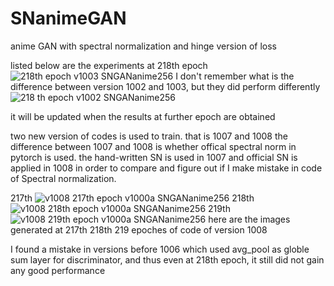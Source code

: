 # SNanimeGAN
anime GAN with spectral normalization and hinge version of loss


listed below are the experiments at 218th epoch
![218th epoch v1003 SNGANanime256](https://user-images.githubusercontent.com/44658049/115674086-4432ed00-a388-11eb-8827-c22fd05cf0a4.png)
I don't remember what is the difference between version 1002 and 1003, but they did perform differently
![218 th epoch v1002 SNGANanime256](https://user-images.githubusercontent.com/44658049/115674261-6f1d4100-a388-11eb-9113-4cddcfb02666.png)

it will be updated when the results at further epoch are obtained


two new version of codes is used to train. that is 1007 and 1008
the difference between 1007 and 1008 is whether offical spectral norm in pytorch is used. the hand-written SN is used in 1007 and official SN is applied
in 1008 in order to compare and figure out if I make mistake in code of Spectral normalization.

217th 
![ v1008 217th epoch  v1000a   SNGANanime256](https://user-images.githubusercontent.com/44658049/116780902-57496980-aaba-11eb-9157-eff9ddccecd1.png)
218th 
![ v1008 218th epoch  v1000a   SNGANanime256](https://user-images.githubusercontent.com/44658049/116780904-59132d00-aaba-11eb-9033-2bc87c78b972.png)
219th 
![ v1008 219th epoch  v1000a   SNGANanime256](https://user-images.githubusercontent.com/44658049/116780906-5adcf080-aaba-11eb-8210-9509737defcf.png)
here are the images generated at 217th 218th 219 epoches of code of version 1008

I found a mistake in versions before 1006 which used avg_pool as globle sum layer for discriminator, and thus even at 218th epoch, it still did not gain any good performance 

